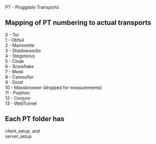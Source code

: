 PT - Pluggable Transports

Mapping of PT numbering to actual transports
--------------------------------------------
0 - Tor  
1 - Obfs4  
2 - Marionette  
3 - Shadowsocks  
4 - Stegotorus  
5 - Cloak  
6 - Snowflake  
7 - Meek  
8 - Camoufler  
9 - Dnstt  
10 - Massbrowser (dropped for measurements)  
11 - Psiphon  
12 - Conjure  
13 - WebTunnel  

Each PT<x> folder has
---------------------
client_setup, and  
server_setup


